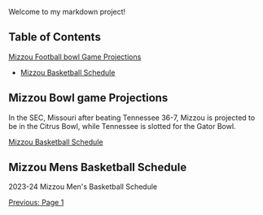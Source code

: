 Welcome to my markdown project!

## Table of Contents
[Mizzou Football bowl Game Projections](https://www.cbssports.com/college-football/news/college-football-bowl-projections-oklahoma-missouri-improve-game-slots-after-dominant-conference-wins/.md)
  
- [Mizzou Basketball Schedule](https://mutigers.com/sports/mens-basketball/schedule.md)

## Mizzou Bowl game Projections
In the SEC, Missouri after beating Tennessee 36-7, Mizzou is projected to be in the Citrus Bowl, while Tennessee is slotted for the Gator Bowl. 

[Mizzou Basketball Schedule](https://mutigers.com/sports/mens-basketball/schedule.md)

## Mizzou Mens Basketball Schedule 
2023-24 Mizzou Men's Basketball Schedule 

[Previous: Page 1](page1.md)
